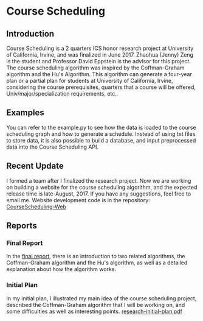 # Course Scheduling

## Introduction
Course Scheduling is a 2 quarters ICS honor research project at University of California, Irvine, and was finalized in June 2017. Zhaohua (Jenny) Zeng is the student and Professor David Eppstein is the advisor for this project. The course scheduling algorithm was inspired by the Coffman-Graham algorithm and the Hu's Algorithm. This algorithm can generate a four-year plan or a partial plan for students at University of California, Irvine, considering the course prerequisites, quarters that a course will be offered, Univ/major/specialization requirements, etc.. 

## Examples
You can refer to the example.py to see how the data is loaded to the course scheduling graph and how to generate a schedule. Instead of using txt files to store data, it is also possible to build a database, and input preprocessed data into the Course Scheduling API. 

## Recent Update
I formed a team after I finalized the research project. Now we are working on building a website for the course scheduling algorithm, and the expected release time is late-August, 2017. If you have any suggestions, feel free to email me. 
Website development code is in the repository: [CourseScheduling-Web](https://github.com/jennyzeng/CourseScheduling-Web)

## Reports
### Final Report
In the [final report](reports/report-final.pdf), there is an introduction to two related algorithms, the Coffman-Graham algorithm and the Hu's algorithm, as well as a detailed explanation about how the algorithm works.

### Initial Plan
In my initial plan, I illustrated my main idea of the course scheduling project,
described the Coffman-Graham algorithm that I will be working on, and some difficulties as well as interesting points.
[research-initial-plan.pdf](reports/research-initial-plan.pdf)
